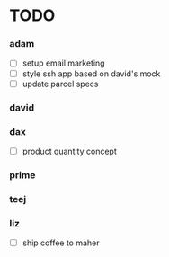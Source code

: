 # TODO


### adam
- [ ] setup email marketing
- [ ] style ssh app based on david's mock
- [ ] update parcel specs

### david

### dax
- [ ] product quantity concept

### prime


### teej

### liz
- [ ] ship coffee to maher
